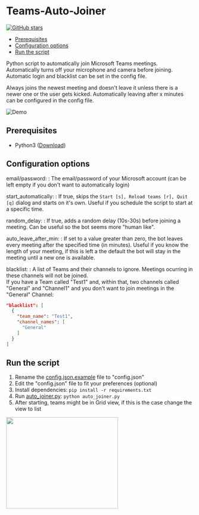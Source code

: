 
# Teams-Auto-Joiner  
[![GitHub stars](https://img.shields.io/github/stars/TobiasPankner/Teams-Auto-Joiner.svg?style=social&label=Star)](https://GitHub.com/TobiasPankner/Teams-Auto-Joiner/stargazers/)    


- [Prerequisites](#prerequisites)
-  [Configuration options](#configuration-options)
- [Run the script](#run-the-script)  

Python script to automatically join Microsoft Teams meetings.  
Automatically turns off your microphone and camera before joining. Automatic login and blacklist can be set in the config file.  
  
Always joins the newest meeting and doesn't leave it unless there is a newer one or the user gets kicked. Automatically leaving after x minutes can be configured in the config file.  
  
![Demo](https://imgur.com/VQOJl8w.gif)

## Prerequisites  
  
 - Python3 ([Download](https://www.python.org/downloads/))  
   
## Configuration options  
  
email/password:
: The email/password of your Microsoft account (can be left empty if you don't want to automatically login)  

start_automatically:
: If true, skips the `Start [s], Reload teams [r], Quit [q]` dialog and starts on it's own. Useful if you schedule the script to start at a specific time.  

random_delay:
: If true, adds a random delay (10s-30s) before joining a meeting. Can be useful so the bot seems more "human like".  

auto_leave_after_min:
: If set to a value greater than zero, the bot leaves every meeting after the specified time (in minutes). Useful if you know the length of your meeting, if this is left a the default the bot will stay in the meeting until a new one is available.

blacklist:
: A list of Teams and their channels to ignore. Meetings ocurring in these channels will not be joined.  
If you have a Team called "Test1" and, within that, two channels called "General" and "Channel1" and you don't want to join meetings in the "General" Channel: 
```json
"blacklist": [  
  {  
    "team_name": "Test1",  
    "channel_names": [  
      "General"
    ]  
  }
]
```
## Run the script  
  
 1. Rename the [config.json.example](config.json.example) file to "config.json"  
 2. Edit the "config.json" file to fit your preferences (optional)  
 3. Install dependencies:   ```pip install -r requirements.txt``` 
 4. Run [auto_joiner.py](auto_joiner.py): `python auto_joiner.py`  
 5. After starting, teams might be in Grid view, if this is the case change the view to list    
<img src="https://i.imgur.com/GODoJYf.png?2" width="300" height="245" />
